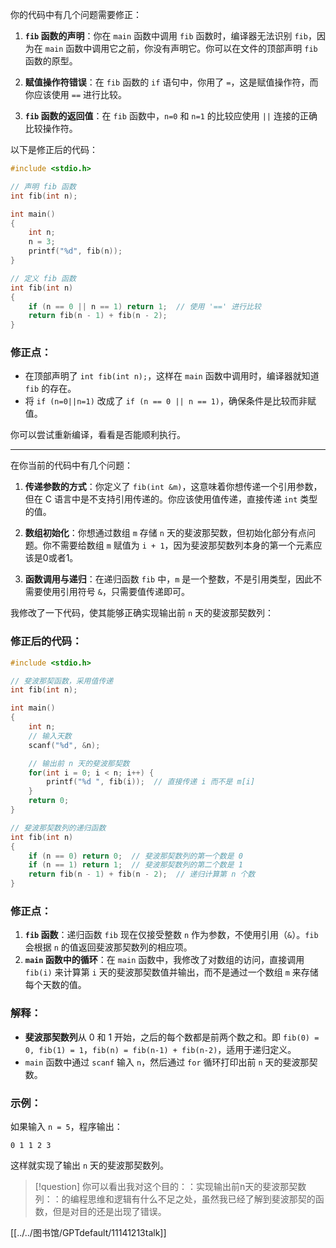 你的代码中有几个问题需要修正：

1. **`fib` 函数的声明**：你在 `main` 函数中调用 `fib` 函数时，编译器无法识别 `fib`，因为在 `main` 函数中调用它之前，你没有声明它。你可以在文件的顶部声明 `fib` 函数的原型。

2. **赋值操作符错误**：在 `fib` 函数的 `if` 语句中，你用了 `=`，这是赋值操作符，而你应该使用 `==` 进行比较。

3. **`fib` 函数的返回值**：在 `fib` 函数中，`n=0` 和 `n=1` 的比较应使用 `||` 连接的正确比较操作符。

以下是修正后的代码：

```cpp
#include <stdio.h>

// 声明 fib 函数
int fib(int n);

int main()
{
    int n;
    n = 3;
    printf("%d", fib(n));
}

// 定义 fib 函数
int fib(int n)
{
    if (n == 0 || n == 1) return 1;  // 使用 '==' 进行比较
    return fib(n - 1) + fib(n - 2);
}
```

### 修正点：
- 在顶部声明了 `int fib(int n);`，这样在 `main` 函数中调用时，编译器就知道 `fib` 的存在。
- 将 `if (n=0||n=1)` 改成了 `if (n == 0 || n == 1)`，确保条件是比较而非赋值。

你可以尝试重新编译，看看是否能顺利执行。


---

在你当前的代码中有几个问题：

1. **传递参数的方式**：你定义了 `fib(int &m)`，这意味着你想传递一个引用参数，但在 C 语言中是不支持引用传递的。你应该使用值传递，直接传递 `int` 类型的值。

2. **数组初始化**：你想通过数组 `m` 存储 `n` 天的斐波那契数，但初始化部分有点问题。你不需要给数组 `m` 赋值为 `i + 1`，因为斐波那契数列本身的第一个元素应该是0或者1。

3. **函数调用与递归**：在递归函数 `fib` 中，`m` 是一个整数，不是引用类型，因此不需要使用引用符号 `&`，只需要值传递即可。

我修改了一下代码，使其能够正确实现输出前 `n` 天的斐波那契数列：

### 修正后的代码：

```cpp
#include <stdio.h>

// 斐波那契函数，采用值传递
int fib(int n);

int main()
{
    int n;
    // 输入天数
    scanf("%d", &n);

    // 输出前 n 天的斐波那契数
    for(int i = 0; i < n; i++) {
        printf("%d ", fib(i));  // 直接传递 i 而不是 m[i]
    }
    return 0;
}

// 斐波那契数列的递归函数
int fib(int n)
{
    if (n == 0) return 0;  // 斐波那契数列的第一个数是 0
    if (n == 1) return 1;  // 斐波那契数列的第二个数是 1
    return fib(n - 1) + fib(n - 2);  // 递归计算第 n 个数
}
```

### 修正点：
1. **`fib` 函数**：递归函数 `fib` 现在仅接受整数 `n` 作为参数，不使用引用（`&`）。`fib` 会根据 `n` 的值返回斐波那契数列的相应项。
2. **`main` 函数中的循环**：在 `main` 函数中，我修改了对数组的访问，直接调用 `fib(i)` 来计算第 `i` 天的斐波那契数值并输出，而不是通过一个数组 `m` 来存储每个天数的值。

### 解释：
- **斐波那契数列**从 0 和 1 开始，之后的每个数都是前两个数之和。即 `fib(0) = 0, fib(1) = 1`，`fib(n) = fib(n-1) + fib(n-2)`，适用于递归定义。
- `main` 函数中通过 `scanf` 输入 `n`，然后通过 `for` 循环打印出前 `n` 天的斐波那契数。

### 示例：
如果输入 `n = 5`，程序输出：
```
0 1 1 2 3
```

这样就实现了输出 `n` 天的斐波那契数列。


>[!question] 
>你可以看出我对这个目的：：实现输出前n天的斐波那契数列：：的编程思维和逻辑有什么不足之处，虽然我已经了解到斐波那契的函数，但是对目的还是出现了错误。

[[../../图书馆/GPTdefault/11141213talk]]